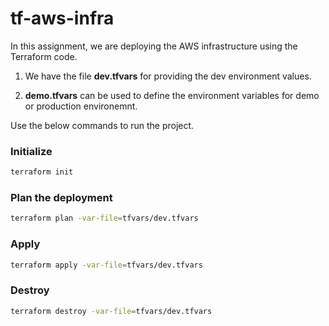 # tf-aws-infra
In this assignment, we are deploying the AWS infrastructure using the Terraform code.

1) We have the file **dev.tfvars** for providing the dev environment values.

2) **demo.tfvars** can be used to define the environment variables for demo or production environemnt.

Use the below commands to run the project.

### Initialize
```bash
terraform init
```

### Plan the deployment
```bash
terraform plan -var-file=tfvars/dev.tfvars
```

### Apply
```bash
terraform apply -var-file=tfvars/dev.tfvars
```

### Destroy
```bash
terraform destroy -var-file=tfvars/dev.tfvars
```

